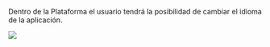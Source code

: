 Dentro de la Plataforma el usuario tendrá la posibilidad de cambiar el idioma de la aplicación.

![](img/UNOData_Manual_de_UNOData.006.png)